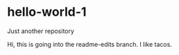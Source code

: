 # hello-world-1
Just another repository

Hi, this is going into the readme-edits branch. I like tacos. 
